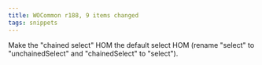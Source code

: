 ```yaml
---
title: WOCommon r188, 9 items changed
tags: snippets
---
```


Make the "chained select" HOM the default select HOM (rename "select" to "unchainedSelect" and "chainedSelect" to "select").
